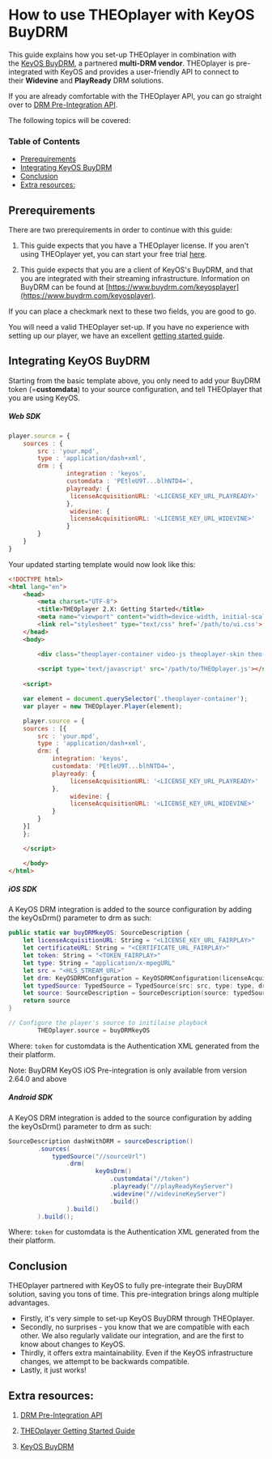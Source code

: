 # How to use THEOplayer with KeyOS BuyDRM

This guide explains how you set-up THEOplayer in combination with the [KeyOS BuyDRM](https://www.buydrm.com/keyosplayer), a partnered **multi-DRM vendor**. THEOplayer is pre-integrated with KeyOS and provides a user-friendly API to connect to their **Widevine** and **PlayReady** DRM solutions.

If you are already comfortable with the THEOplayer API, you can go straight over to [DRM Pre-Integration API](https://docs.theoplayer.com/api-reference/web/theoplayer.drmconfiguration.md). 

The following topics will be covered:

### Table of Contents
- [Prerequirements](#prerequirements)
- [Integrating KeyOS BuyDRM](#integrating-keyos-buydrm)
- [Conclusion](#conclusion)
- [Extra resources:](#extra-resources)


## Prerequirements

There are two prerequirements in order to continue with this guide:

1. This guide expects that you have a THEOplayer license. If you aren't using THEOplayer yet, you can start your free trial [here](https://portal.theoplayer.com).

2. This guide expects that you are a client of KeyOS's BuyDRM, and that you are integrated with their streaming infrastructure. Information on BuyDRM can be found at [https://www.buydrm.com/keyosplayer](https://www.buydrm.com/keyosplayer).

If you can place a checkmark next to these two fields, you are good to go.

You will need a valid THEOplayer set-up. If you have no experience with setting up our player, we have an excellent [getting started guide](../../../getting-started/01-sdks/01-web/00-getting-started.md).

## Integrating KeyOS BuyDRM

Starting from the basic template above, you only need to add your BuyDRM token (=**customdata**) to your source configuration, and tell THEOplayer that you are using KeyOS.

##### Web SDK

```js
player.source = {
    sources : {
        src : 'your.mpd',
        type : 'application/dash+xml',
        drm : {
                integration : 'keyos',
                customdata : 'PEtleU9T...blhNTD4=',
                playready: {
                 licenseAcquisitionURL: '<LICENSE_KEY_URL_PLAYREADY>'
                },
                 widevine: {
                 licenseAcquisitionURL: '<LICENSE_KEY_URL_WIDEVINE>'
                }
        }
    }
}
```

Your updated starting template would now look like this:

```html
<!DOCTYPE html>
<html lang="en">
    <head>
        <meta charset="UTF-8">
        <title>THEOplayer 2.X: Getting Started</title>
        <meta name="viewport" content="width=device-width, initial-scale=1.0">
        <link rel="stylesheet" type="text/css" href='/path/to/ui.css'> <!-- ads THEOplayer CSS -->
    </head> 
    <body>

        <div class="theoplayer-container video-js theoplayer-skin theo-seekbar-above-controls"></div>
        
        <script type='text/javascript' src='/path/to/THEOplayer.js'></script> <!-- ads THEOplayer library -->
    
    <script>

    var element = document.querySelector('.theoplayer-container'); 
    var player = new THEOplayer.Player(element);

    player.source = {
    sources : [{
        src : 'your.mpd',
        type : 'application/dash+xml',
        drm: {
            integration: 'keyos',
            customdata: 'PEtleU9T...blhNTD4=',
            playready: {
                 licenseAcquisitionURL: '<LICENSE_KEY_URL_PLAYREADY>'
            },
                 widevine: {
                 licenseAcquisitionURL: '<LICENSE_KEY_URL_WIDEVINE>'
            }
        }
    }]
    };

    </script>

    </body>
</html>
```

##### iOS SDK

A KeyOS DRM integration is added to the source configuration by adding the keyOsDrm() parameter to drm as such:

```swift
public static var buyDRMkeyOS: SourceDescription {
    let licenseAcquisitionURL: String = "<LICENSE_KEY_URL_FAIRPLAY>"
    let certificateURL: String = "<CERTIFICATE_URL_FAIRPLAY>"
    let token: String = "<TOKEN_FAIRPLAY>"
    let type: String = "application/x-mpegURL"
    let src = "<HLS_STREAM_URL>"
    let drm: KeyOSDRMConfiguration = KeyOSDRMConfiguration(licenseAcquisitionURL: licenseAcquisitionURL, certificateURL: certificateURL, customdata: token)
    let typedSource: TypedSource = TypedSource(src: src, type: type, drm: drm)
    let source: SourceDescription = SourceDescription(source: typedSource)
    return source
}

// Configure the player's source to initilaise playback
        THEOplayer.source = buyDRMkeyOS

``` 
Where:
`token` for customdata is the Authentication XML generated from the their platform.

Note: BuyDRM KeyOS iOS Pre-integration is only available from version 2.64.0 and above

##### Android SDK

A KeyOS DRM integration is added to the source configuration by adding the keyOsDrm() parameter to drm as such:

```java
SourceDescription dashWithDRM = sourceDescription()
        .sources(
            typedSource("//sourceUrl")
                .drm(
                        keyOsDrm()
                            .customdata("//token")
                            .playready("//playReadyKeyServer")
                            .widevine("//widevineKeyServer")
                            .build()
                ).build()
        ).build();
```

Where:
`token` for customdata is the Authentication XML generated from the their platform.

## Conclusion

THEOplayer partnered with KeyOS to fully pre-integrate their BuyDRM solution, saving you tons of time. This pre-integration brings along multiple advantages.

- Firstly, it's very simple to set-up KeyOS BuyDRM through THEOplayer.
- Secondly, no surprises - you know that we are compatible with each other. We also regularly validate our integration, and are the first to know about changes to KeyOS.
- Thirdly, it offers extra maintainability. Even if the KeyOS infrastructure changes, we attempt to be backwards compatible.
- Lastly, it just works!

## Extra resources:

1. [DRM Pre-Integration API](https://docs.theoplayer.com/api-reference/web/theoplayer.drmconfiguration.md)

2. [THEOplayer Getting Started Guide](../../../getting-started/01-sdks/01-web/00-getting-started.md)

3. [KeyOS BuyDRM](https://www.buydrm.com/keyosplayer)